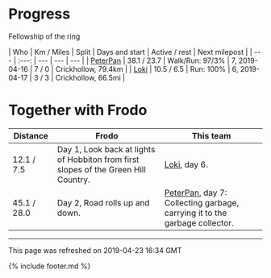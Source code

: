 
# Progress

Fellowship of the ring

| Who | Km / Miles | Split | Days and start | Active / rest | Next milepost |
| --- | :---: | --- | --- | --- |
| [PeterPan](users/PeterPan.md) | 38.1 / 23.7 | Walk/Run: 97/3% | 7, 2019-04-16 | 7 / 0 | Crickhollow, 79.4km |
| [Loki](users/Loki.md) | 10.5 / 6.5 | Run: 100% | 6, 2019-04-17 | 3 / 3 | Crickhollow, 66.5mi |

# Together with Frodo

| Distance | Frodo | This team |
| --- | --- | --- |
| 12.1 / 7.5 | Day 1, Look back at lights of Hobbiton from first slopes of the Green Hill Country. |  [Loki](users/Loki.md), day 6. |
| 45.1 / 28.0 | Day 2, Road rolls up and down. |  [PeterPan](users/PeterPan.md), day 7: Collecting garbage, carrying it to the garbage collector. |

---
This page was refreshed on 2019-04-23 16:34 GMT

{% include footer.md %}
